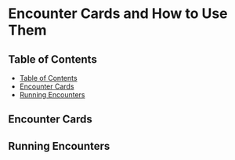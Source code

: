 # Encounter Cards and How to Use Them

## Table of Contents
 - [Table of Contents](./enc_cards.md#table-of-contents)
 - [Encounter Cards](./enc_cards.md#encounter-cards)
 - [Running Encounters](./enc_cards.md#running-encounters)

## Encounter Cards

## Running Encounters
